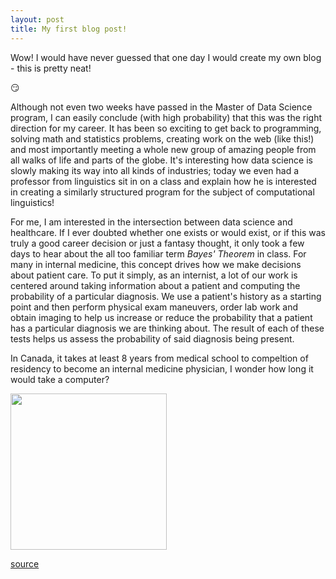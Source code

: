 ```yaml
---
layout: post
title: My first blog post!
---
```


Wow! I would have never guessed that one day I would create my own blog - this is pretty neat! 

:smirk:

Although not even two weeks have passed in the Master of Data Science program, I can easily conclude (with high probability) that this was the right direction for my career. It has been so exciting to get back to programming, solving math and statistics problems, creating work on the web (like this!) and most importantly meeting a whole new group of amazing people from all walks of life and parts of the globe. It's interesting how data science is slowly making its way into all kinds of industries; today we even had a professor from linguistics sit in on a class and explain how he is interested in creating a similarly structured program for the subject of computational linguistics! 

For me, I am interested in the intersection between data science and healthcare. If I ever doubted whether one exists or would exist, or if this was truly a good career decision or just a fantasy thought, it only took a few days to hear about the all too familiar term *Bayes' Theorem* in class. For many in internal medicine, this concept drives how we make decisions about patient care. To put it simply, as an internist, a lot of our work is centered around taking information about a patient and computing the probability of a particular diagnosis. We use a patient's history as a starting point and then perform physical exam maneuvers, order lab work and obtain imaging to help us increase or reduce the probability that a patient has a particular diagnosis we are thinking about. The result of each of these tests helps us assess the probability of said diagnosis being present. 

In Canada, it takes at least 8 years from medical school to compeltion of residency to become an internal medicine physician, I wonder how long it would take a computer?

<img src="http://kennedalemedical.com/wp-content/uploads/sites/282/2017/09/shutterstock_426687286.jpg" width="250" class="center"/>

[source](http://kennedalemedical.com/wp-content/uploads/sites/282/2017/09/shutterstock_426687286.jpg)